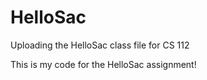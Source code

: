 # HelloSac
Uploading the HelloSac class file for CS 112

This is my code for the HelloSac assignment!
